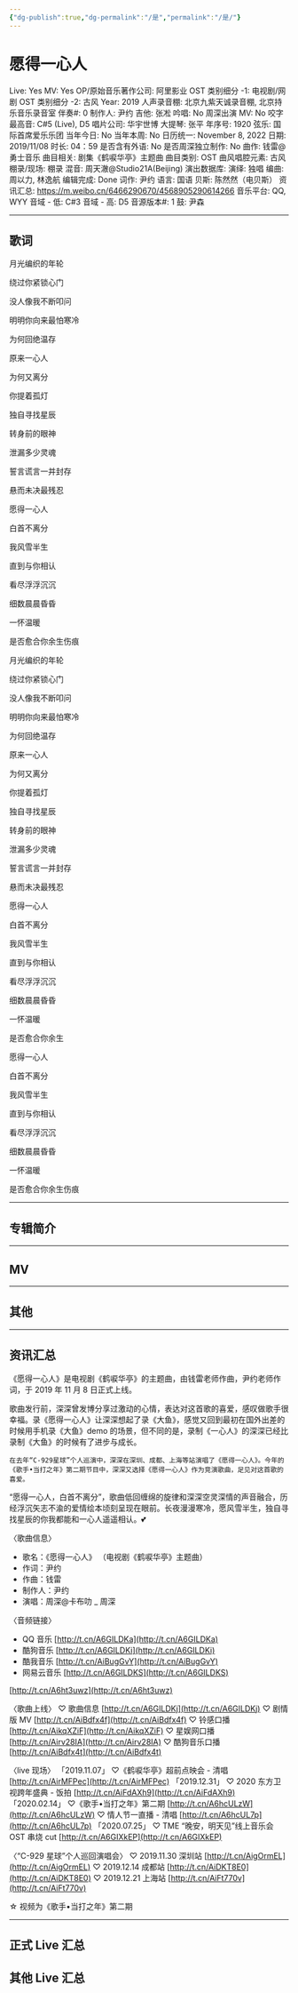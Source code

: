 ```yaml
---
{"dg-publish":true,"dg-permalink":"/是","permalink":"/是/"}
---
```



# 愿得一心人

Live: Yes
MV: Yes
OP/原始音乐著作公司: 阿里影业
OST 类别细分 -1: 电视剧/网剧
OST 类别细分 -2: 古风
Year: 2019
人声录音棚: 北京九紫天诚录音棚, 北京持乐音乐录音室
伴奏#: 0
制作人: 尹约
吉他: 张凇
吟唱: No
周深出演 MV: No
咬字最高音: C#5 (Live), D5
唱片公司: 华宇世博
大提琴: 张平
年序号: 1920
弦乐: 国际首席爱乐乐团
当年今日: No
当年本周: No
日历统一: November 8, 2022
日期: 2019/11/08
时长: 04：59
是否含有外语: No
是否周深独立制作: No
曲作: 钱雷@勇士音乐
曲目相关: 剧集《鹤唳华亭》主题曲
曲目类别: OST
曲风唱腔元素: 古风
棚录/现场: 棚录
混音: 周天澈@Studio21A(Beijing)
演出数据库:
演绎: 独唱
编曲: 周以力, 林逸航
编辑完成: Done
词作: 尹约
语言: 国语
贝斯: 陈然然（电贝斯）
资讯汇总: https://m.weibo.cn/6466290670/4568905290614266
音乐平台: QQ, WYY
音域 - 低: C#3
音域 - 高: D5
音源版本#: 1
鼓: 尹森

---

## 歌词

月光编织的年轮

绕过你紧锁心门

没人像我不断叩问

明明你向来最怕寒冷

为何回绝温存

原来一心人

为何又离分

你提着孤灯

独自寻找星辰

转身前的眼神

泄漏多少灵魂

誓言谎言一并封存

悬而未决最残忍

愿得一心人

白首不离分

我风雪半生

直到与你相认

看尽浮浮沉沉

细数晨晨昏昏

一怀温暖

是否愈合你余生伤痕

月光编织的年轮

绕过你紧锁心门

没人像我不断叩问

明明你向来最怕寒冷

为何回绝温存

原来一心人

为何又离分

你提着孤灯

独自寻找星辰

转身前的眼神

泄漏多少灵魂

誓言谎言一并封存

悬而未决最残忍

愿得一心人

白首不离分

我风雪半生

直到与你相认

看尽浮浮沉沉

细数晨晨昏昏

一怀温暖

是否愈合你余生

愿得一心人

白首不离分

我风雪半生

直到与你相认

看尽浮浮沉沉

细数晨晨昏昏

一怀温暖

是否愈合你余生伤痕

---

## 专辑简介

---

## MV

---

## 其他

---

## 资讯汇总

《愿得一心人》是电视剧《鹤唳华亭》的主题曲，由钱雷老师作曲，尹约老师作词，于 2019 年 11 月 8 日正式上线。

   歌曲发行前，深深曾发博分享过激动的心情，表达对这首歌的喜爱，感叹做歌手很幸福。录《愿得一心人》让深深想起了录《大鱼》，感觉又回到最初在国外出差的时候用手机录《大鱼》demo 的场景，但不同的是，录制《一心人》的深深已经比录制《大鱼》的时候有了进步与成长。

    在去年“C-929星球”个人巡演中，深深在深圳、成都、上海等站演唱了《愿得一心人》。今年的《歌手•当打之年》第二期节目中，深深又选择《愿得一心人》作为竞演歌曲，足见对这首歌的喜爱。

   “愿得一心人，白首不离分”，歌曲低回缠绵的旋律和深深空灵深情的声音融合，历经浮沉矢志不渝的爱情绘本顷刻呈现在眼前。长夜漫漫寒冷，愿风雪半生，独自寻找星辰的你我都能和一心人遥遥相认。💕

〈歌曲信息〉

- 歌名：《愿得一心人》
（电视剧《鹤唳华亭》主题曲）
- 作词：尹约
- 作曲：钱雷
- 制作人：尹约
- 演唱：周深@卡布叻 _ 周深

〈音频链接〉

- QQ 音乐 [http://t.cn/A6GILDKa](http://t.cn/A6GILDKa)
- 酷狗音乐 [http://t.cn/A6GILDKi](http://t.cn/A6GILDKi)
- 酷我音乐 [http://t.cn/AiBugGvY](http://t.cn/AiBugGvY)
- 网易云音乐 [http://t.cn/A6GILDKS](http://t.cn/A6GILDKS)

[http://t.cn/A6ht3uwz](http://t.cn/A6ht3uwz)

〈歌曲上线〉
♡ 歌曲信息 [http://t.cn/A6GILDKj](http://t.cn/A6GILDKj)
♡ 剧情版 MV [http://t.cn/AiBdfx4f](http://t.cn/AiBdfx4f)
♡ 铃感口播 [http://t.cn/AikqXZiF](http://t.cn/AikqXZiF)
♡ 星娱网口播 [http://t.cn/Airv28IA](http://t.cn/Airv28IA)
♡ 酷狗音乐口播 [http://t.cn/AiBdfx4t](http://t.cn/AiBdfx4t)

〈live 现场〉
「2019.11.07」
♡《鹤唳华亭》超前点映会 - 清唱 [http://t.cn/AirMFPec](http://t.cn/AirMFPec)
「2019.12.31」
♡ 2020 东方卫视跨年盛典 - 饭拍 [http://t.cn/AiFdAXh9](http://t.cn/AiFdAXh9)
「2020.02.14」
♡《歌手•当打之年》第二期 [http://t.cn/A6hcULzW](http://t.cn/A6hcULzW)
♡ 情人节一直播 - 清唱 [http://t.cn/A6hcUL7p](http://t.cn/A6hcUL7p)
「2020.07.25」
♡ TME “晚安，明天见”线上音乐会 OST 串烧 cut
[http://t.cn/A6GIXkEP](http://t.cn/A6GIXkEP)

〈“C-929 星球”个人巡回演唱会〉
♡ 2019.11.30 深圳站 [http://t.cn/AigOrmEL](http://t.cn/AigOrmEL)
♡ 2019.12.14 成都站 [http://t.cn/AiDKT8E0](http://t.cn/AiDKT8E0)
♡ 2019.12.21 上海站 [http://t.cn/AiFt770v](http://t.cn/AiFt770v)

☆ 视频为《歌手•当打之年》第二期

---

## 正式 Live 汇总

## 其他 Live 汇总
